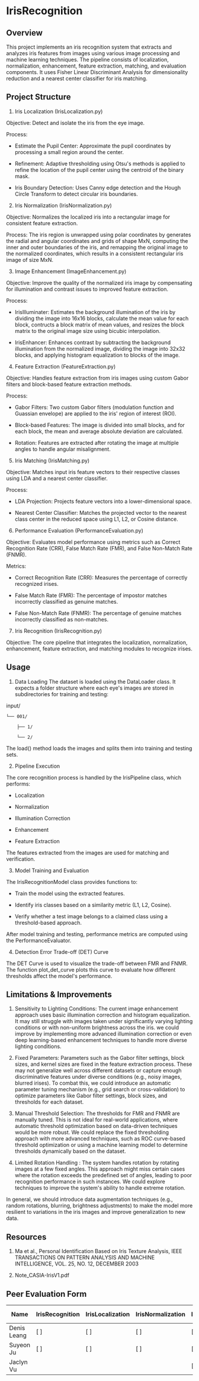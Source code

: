 # IrisRecognition
## Overview

This project implements an iris recognition system that extracts and analyzes iris features from images using various image processing and machine learning techniques. The pipeline consists of localization, normalization, enhancement, feature extraction, matching, and evaluation components. It uses Fisher Linear Discriminant Analysis for dimensionality reduction and a nearest center classifier for iris matching.

## Project Structure

1. Iris Localization (IrisLocalization.py)

Objective: Detect and isolate the iris from the eye image.

Process: 

- Estimate the Pupil Center: Approximate the pupil coordinates by processing a small region around the center. 

- Refinement: Adaptive thresholding using Otsu's methods is applied to refine the location of the pupil center using the centroid of the binary mask.

- Iris Boundary Detection: Uses Canny edge detection and the Hough Circle Transform to detect circular iris boundaries.

2. Iris Normalization (IrisNormalization.py)

Objective: Normalizes the localized iris into a rectangular image for consistent feature extraction.

Process: The iris region is unwrapped using polar coordinates by generates the radial and angular coordinates and grids of shape MxN, computing the inner and outer boundaries of the iris, and remapping the original image to the normalized coordinates, which results in a consistent rectangular iris image of size MxN.

3. Image Enhancement (ImageEnhancement.py)

Objective: Improve the quality of the normalized iris image by compensating for illumination and contrast issues to improved feature extraction. 

Process:

- IrisIlluminater: Estimates the background illumination of the iris by dividing the image into 16x16 blocks, calculate the mean value for each block, contructs a block matrix of mean values, and resizes the block matrix to the original image size using bicubic interpolation. 

- IrisEnhancer: Enhances contrast by subtracting the background illumination from the normalized image, dividing the image into 32x32 blocks, and applying histogram equalization to blocks of the image.

4. Feature Extraction (FeatureExtraction.py)

Objective: Handles feature extraction from iris images using custom Gabor filters and block-based feature extraction methods.

Process:

- Gabor Filters: Two custom Gabor filters (modulation function and Guassian envelope) are applied to the iris' region of interest (ROI).

- Block-based Features: The image is divided into small blocks, and for each block, the mean and average absolute deviation are calculated.

- Rotation: Features are extracted after rotating the image at multiple angles to handle angular misalignment.

5. Iris Matching (IrisMatching.py)

Objective: Matches input iris feature vectors to their respective classes using LDA and a nearest center classifier.

Process:

- LDA Projection: Projects feature vectors into a lower-dimensional space.

- Nearest Center Classifier: Matches the projected vector to the nearest class center in the reduced space using L1, L2, or Cosine distance.

6. Performance Evaluation (PerformanceEvaluation.py)

Objective: Evaluates model performance using metrics such as Correct Recognition Rate (CRR), False Match Rate (FMR), and False Non-Match Rate (FNMR).

Metrics:

- Correct Recognition Rate (CRR): Measures the percentage of correctly recognized irises.

- False Match Rate (FMR): The percentage of impostor matches incorrectly classified as genuine matches.

- False Non-Match Rate (FNMR): The percentage of genuine matches incorrectly classified as non-matches.

7. Iris Recognition (IrisRecognition.py)

Objective: The core pipeline that integrates the localization, normalization, enhancement, feature extraction, and matching modules to recognize irises.

## Usage

1. Data Loading
The dataset is loaded using the DataLoader class. It expects a folder structure where each eye's images are stored in subdirectories for training and testing:

input/

    └── 001/
    
        ├── 1/
        
        └── 2/
        
The load() method loads the images and splits them into training and testing sets.

2. Pipeline Execution

The core recognition process is handled by the IrisPipeline class, which performs:

- Localization

- Normalization

- Illumination Correction

- Enhancement

- Feature Extraction

The features extracted from the images are used for matching and verification.

3. Model Training and Evaluation

The IrisRecognitionModel class provides functions to:

- Train the model using the extracted features.

- Identify iris classes based on a similarity metric (L1, L2, Cosine).

- Verify whether a test image belongs to a claimed class using a threshold-based approach.

After model training and testing, performance metrics are computed using the PerformanceEvaluator.

4. Detection Error Trade-off (DET) Curve

The DET Curve is used to visualize the trade-off between FMR and FNMR. The function plot_det_curve plots this curve to evaluate how different thresholds affect the model's performance. 

## Limitations & Improvements

1. Sensitivity to Lighting Conditions: The current image enhancement approach uses basic illumination correction and histogram equalization. It may still struggle with images taken under significantly varying lighting conditions or with non-uniform brightness across the iris.  we could improve by implementing more advanced illumination correction or even deep learning-based enhancement techniques to handle more diverse lighting conditions.
   
2. Fixed Parameters: Parameters such as the Gabor filter settings, block sizes, and kernel sizes are fixed in the feature extraction process. These may not generalize well across different datasets or capture enough discriminative features under diverse conditions (e.g., noisy images, blurred irises). To combat this, we could introduce an automatic parameter tuning mechanism (e.g., grid search or cross-validation) to optimize parameters like Gabor filter settings, block sizes, and thresholds for each dataset.

3. Manual Threshold Selection: The thresholds for FMR and FNMR are manually tuned. This is not ideal for real-world applications, where automatic threshold optimization based on data-driven techniques would be more robust. We could replace the fixed thresholding approach with more advanced techniques, such as ROC curve-based threshold optimization or using a machine learning model to determine thresholds dynamically based on the dataset.

4. Limited Rotation Handling : The system handles rotation by rotating images at a few fixed angles. This approach might miss certain cases where the rotation exceeds the predefined set of angles, leading to poor recognition performance in such instances. We could explore techniques to improve the system's ability to handle extreme rotation.

In general, we should introduce data augmentation techniques (e.g., random rotations, blurring, brightness adjustments) to make the model more resilient to variations in the iris images and improve generalization to new data.

## Resources 

1. Ma et al., Personal Identification Based on Iris
Texture Analysis, IEEE TRANSACTIONS ON
PATTERN ANALYSIS AND MACHINE
INTELLIGENCE, VOL. 25, NO. 12, DECEMBER
2003

2. Note_CASIA-IrisV1.pdf

## Peer Evaluation Form 

| Name       | IrisRecognition | IrisLocalization | IrisNormalization | ImageEnhancement | FeatureExtraction | IrisMatching | PerformanceEvaluation | Readme File |
|------------|-----------------|------------------|--------------------|------------------|-------------------|--------------|-----------------------|-------------|
| Denis Leang | [ ]             | [ ]              | [ ]                | [ ]              | [ ]               | [ ]          | [ ]                   | [ ]         |
| Suyeon Ju   | [ ]             | [ ]              | [ ]                | [ ]              | [ ]               | [ ]          | [ ]                   | [ ]         |
| Jaclyn Vu   |                 |                  |                    | [ ]              | [ ]               | [ ]          | [ ]                   | [ ]         |
